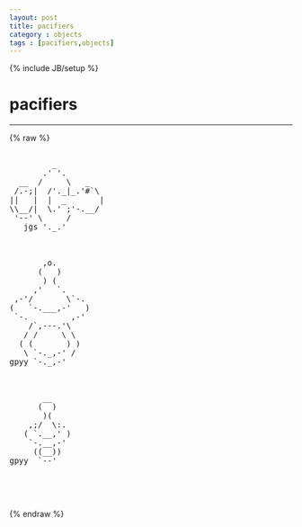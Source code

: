 ```yaml
---
layout: post
title: pacifiers
category : objects
tags : [pacifiers,objects]
---
```

{% include JB/setup %}
# pacifiers
---
{% raw %}
<pre>

         _
       .&#039; &#039;.
  __  /     \   _
 /.-;|  /&#039;._|_.&#039;#`\
||   |  |  _       |
\\__/|  \.&#039; ;&#039;-.__/
 &#039;--&#039; \     /
   jgs &#039;._.&#039;



       ,o.
      (   )
       ) (
     ,&#039;   `.
 ,-&#039;/       \`-.
(   `-.___,-&#039;   )
 `-.         ,-&#039;
    /`,---.&#039;\
   / /     \ \
  ( (       ) )
   \ `-._,-&#039; /
gpyy `-._,-&#039;



       __
      (  )
       )(
    ,;/  \:.
   ( `.__,&#039; )
    `-.__,-&#039;
     ((__))
gpyy  `--&#039;



 </pre>
{% endraw %}
